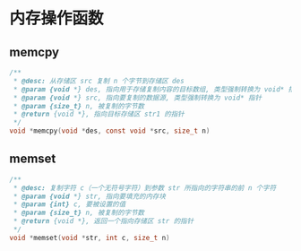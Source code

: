 <!--
 * @Description: 
 * @Version: 1.0
 * @Author: dalao_li
 * @Email: dalao_li@163.com
 * @Date: 2023-06-13 21:10:25
 * @LastEditors: Please set LastEditors
 * @LastEditTime: 2023-11-18 11:41:36
-->

# 内存操作函数

## memcpy

```c
/**
 * @desc: 从存储区 src 复制 n 个字节到存储区 des
 * @param {void *} des, 指向用于存储复制内容的目标数组, 类型强制转换为 void* 指针
 * @param {void *} src, 指向要复制的数据源, 类型强制转换为 void* 指针
 * @param {size_t} n, 被复制的字节数
 * @return {void *}, 指向目标存储区 str1 的指针
 */
void *memcpy(void *des, const void *src, size_t n)
```

## memset

```c
/**
 * @desc: 复制字符 c（一个无符号字符）到参数 str 所指向的字符串的前 n 个字符
 * @param {void *} str, 指向要填充的内存块
 * @param {int} c, 要被设置的值
 * @param {size_t} n, 被复制的字节数
 * @return {void *}, 返回一个指向存储区 str 的指针
 */
void *memset(void *str, int c, size_t n)
```